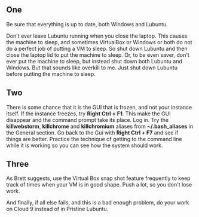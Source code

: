 ## One

Be sure that everything is up to date, both Windows and Lubuntu.

Don't ever leave Lubuntu running when you close the laptop. This causes the machine to sleep, and sometimes VirtualBox or Windows or both do not do a perfect job of putting a VM to sleep. So shut down Lubuntu and then close the laptop lid to put the machine to sleep. Or, to be even saver, don't ever put the machine to sleep, but instead shut down both Lubuntu and Windows. But that sounds like overkill to me. Just shut down Lubuntu before putting the machine to sleep.

## Two

There is some chance that it is the GUI that is frozen, and not your instance itself. If the instance freezes, try **Right Ctrl + F1**. This make the GUI disappear and the command prompt take its place. Log in. Try the **killwebstorm**, **killchrome** and **killchromium** aliases from **~/.bash_aliases** in the General section. Go back to the Gui with **Right Ctrl + F7** and see if things are better. Practice the technique of getting to the command line while it is working so you can see how the system should work.

## Three

As Brett suggests, use the Virtual Box snap shot feature frequently to keep track of times when your VM is in good shape. Push a lot, so you don't lose work.

And finally, if all else fails, and this is a bad enough problem, do your work on Cloud 9 instead of in Pristine Lubuntu.
